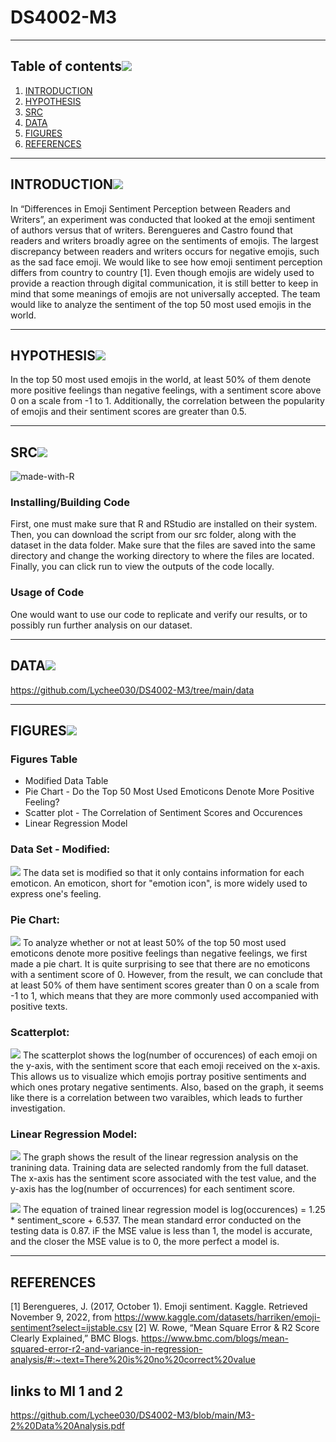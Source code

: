 # DS4002-M3
---

## Table of contents[![](./images/pin.svg)](#table-of-contents)
1. [INTRODUCTION](#introduction)
2. [HYPOTHESIS](#hypothesis)
3. [SRC](#src)
4. [DATA](#data)
5. [FIGURES](#figures)
6. [REFERENCES](#references)

---

## INTRODUCTION[![](./images/pin.svg)](#introduction)
In “Differences in Emoji Sentiment Perception between Readers and Writers”, an experiment was conducted that looked at the emoji sentiment of authors versus
that of writers. Berengueres and Castro found that readers and writers broadly agree on the sentiments of emojis. The largest discrepancy between readers and writers occurs for negative emojis, such as the sad face emoji. We would like to see how emoji sentiment perception differs from country to country [1].
Even though emojis are widely used to provide a reaction through digital communication, it is still better to keep in mind that some meanings of emojis are not universally accepted. The team would like to analyze the sentiment of the top 50 most used emojis in the world. 

---

## HYPOTHESIS[![](./images/pin.svg)](#hypothesis)
In the top 50 most used emojis in the world, at least 50% of them denote more positive feelings than negative feelings, with a sentiment score above 0 on a scale from -1 to 1. Additionally, the correlation between the popularity of emojis and their sentiment scores are greater than 0.5. 

---

## SRC[![](./images/pin.svg)](#src)
![made-with-R](https://img.shields.io/badge/Made%20with-R-1f425f.svg)<br>

### Installing/Building Code
First, one must make sure that R and RStudio are installed on their system. Then, you can download the script from our src folder, along with the dataset in the data folder. Make sure that the files are saved into the same directory and change the working directory to where the files are located. Finally, you can click run to view the outputs of the code locally.


### Usage of Code
One would want to use our code to replicate and verify our results, or to possibly run further analysis on our dataset.


---
## DATA[![](./images/pin.svg)](#data)
https://github.com/Lychee030/DS4002-M3/tree/main/data



---

## FIGURES![](./images/pin.svg)

### **Figures Table**
* Modified Data Table
* Pie Chart - Do the Top 50 Most Used Emoticons Denote More Positive Feeling?
* Scatter plot - The Correlation of Sentiment Scores and Occurences
* Linear Regression Model


### **Data Set - Modified:**
![](./figures/dataset_emoticons.png)
The data set is modified so that it only contains information for each emoticon. An emoticon, short for "emotion icon", is more widely used to express one's feeling.

### **Pie Chart:**
![](./figures/emoticon_pie.png)
To analyze whether or not at least 50% of the top 50 most used emoticons denote more positive feelings than negative feelings, we first made a pie chart. It is quite surprising to see that there are no emoticons with a sentiment score of 0. However, from the result, we can conclude that at least 50% of them have sentiment scores greater than 0 on a scale from -1 to 1, which means that they are more commonly used accompanied with positive texts. 

### **Scatterplot:**
![](./figures/score_and_occur.png)
The scatterplot shows the log(number of occurences) of each emoji on the y-axis, with the sentiment score that each emoji received on the x-axis. This allows us to visualize which emojis portray positive sentiments and which ones protary negative sentiments. Also, based on the graph, it seems like there is a correlation between two varaibles, which leads to further investigation.

### **Linear Regression Model:**
![](./figures/linear_reg_model.png)
The graph shows the result of the linear regression analysis on the tranining data. Training data are selected randomly from the full dataset. The x-axis has the sentiment score associated with the test value, and the y-axis has the log(number of occurrences) for each sentiment score. 

![](./figures/linear_reg_data.png)
The equation of trained linear regression model is log(occurences) = 1.25 * sentiment_score + 6.537. The mean standard error conducted on the testing data is 0.87. iF the MSE value is less than 1, the model is accurate, and the closer the MSE value is to 0, the more perfect a model is. 

---

## REFERENCES
[1] Berengueres, J. (2017, October 1). Emoji sentiment. Kaggle. Retrieved November 9, 2022, from https://www.kaggle.com/datasets/harriken/emoji-sentiment?select=ijstable.csv 
[2] W. Rowe, “Mean Square Error & R2 Score Clearly Explained,” BMC Blogs. https://www.bmc.com/blogs/mean-squared-error-r2-and-variance-in-regression-analysis/#:~:text=There%20is%20no%20correct%20value 
## links to MI 1 and 2
https://github.com/Lychee030/DS4002-M3/blob/main/M3-2%20Data%20Analysis.pdf
